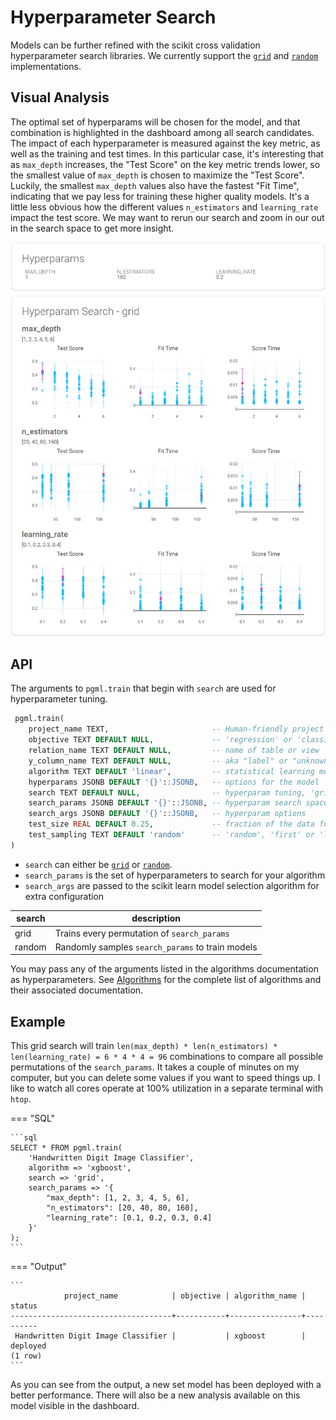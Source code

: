 # Hyperparameter Search

Models can be further refined with the scikit cross validation hyperparameter search libraries. We currently support the [`grid`](https://scikit-learn.org/stable/modules/generated/sklearn.model_selection.GridSearchCV.html) and [`random`](https://scikit-learn.org/stable/modules/generated/sklearn.model_selection.RandomizedSearchCV.html) implementations.

## Visual Analysis
The optimal set of hyperparams will be chosen for the model, and that combination is highlighted in the dashboard among all search candidates. The impact of each hyperparameter is measured against the key metric, as well as the training and test times. In this particular case, it's interesting that as `max_depth` increases, the "Test Score" on the key metric trends lower, so the smallest value of `max_depth` is chosen to maximize the "Test Score". Luckily, the smallest `max_depth` values also have the fastest "Fit Time", indicating that we pay less for training these higher quality models. It's a little less obvious how the different values `n_estimators` and `learning_rate` impact the test score. We may want to rerun our search and zoom in our out in the search space to get more insight.

![Hyperparameter Analysis](/images/dashboard/hyperparams.png) 

## API
The arguments to `pgml.train` that begin with `search` are used for hyperparameter tuning. 

```sql linenums="1" title="pgml.train" hl_lines="8-10"
 pgml.train(
	project_name TEXT,                       -- Human-friendly project name
	objective TEXT DEFAULT NULL,             -- 'regression' or 'classification'
	relation_name TEXT DEFAULT NULL,         -- name of table or view
	y_column_name TEXT DEFAULT NULL,         -- aka "label" or "unknown" or "target"
	algorithm TEXT DEFAULT 'linear',         -- statistical learning method
	hyperparams JSONB DEFAULT '{}'::JSONB,   -- options for the model
	search TEXT DEFAULT NULL,                -- hyperparam tuning, 'grid' or 'random'
	search_params JSONB DEFAULT '{}'::JSONB, -- hyperparam search space
	search_args JSONB DEFAULT '{}'::JSONB,   -- hyperparam options
	test_size REAL DEFAULT 0.25,             -- fraction of the data for the test set
	test_sampling TEXT DEFAULT 'random'      -- 'random', 'first' or 'last'  
)
```

- `search` can either be [`grid`](https://scikit-learn.org/stable/modules/generated/sklearn.model_selection.GridSearchCV.html) or [`random`](https://scikit-learn.org/stable/modules/generated/sklearn.model_selection.RandomizedSearchCV.html).
- `search_params` is the set of hyperparameters to search for your algorithm
- `search_args` are passed to the scikit learn model selection algorithm for extra configuration

search | description
--- | ---
grid | Trains every permutation of `search_params`
random | Randomly samples `search_params` to train models

You may pass any of the arguments listed in the algorithms documentation as hyperparameters. See [Algorithms](/user_guides/training/algorithm_selection/) for the complete list of algorithms and their associated documentation.


## Example
This grid search will train `len(max_depth) * len(n_estimators) * len(learning_rate) = 6 * 4 * 4 = 96` combinations to compare all possible permutations of the `search_params`. It takes a couple of minutes on my computer, but you can delete some values if you want to speed things up. I like to watch all cores operate at 100% utilization in a separate terminal with `htop`.

=== "SQL"

    ```sql
    SELECT * FROM pgml.train(
        'Handwritten Digit Image Classifier', 
        algorithm => 'xgboost', 
        search => 'grid', 
        search_params => '{
            "max_depth": [1, 2, 3, 4, 5, 6], 
            "n_estimators": [20, 40, 80, 160],
            "learning_rate": [0.1, 0.2, 0.3, 0.4]
        }'
    );
    ```

=== "Output"

    ```
                project_name            | objective | algorithm_name |  status
    ------------------------------------+-----------+----------------+----------
     Handwritten Digit Image Classifier |           | xgboost        | deployed
    (1 row)
    ```

As you can see from the output, a new set model has been deployed with a better performance. There will also be a new analysis available on this model visible in the dashboard.
